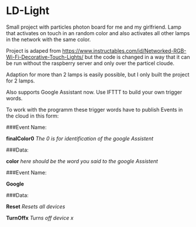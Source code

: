 # LD-Light
Small project with particles photon board for me and my girlfriend. Lamp that activates on touch in an random color and also activates all other lamps in the network with the same color.

Project is adaped from https://www.instructables.com/id/Networked-RGB-Wi-Fi-Decorative-Touch-Lights/ but the code is changed in a way that it can be run without the raspberry server and only over the particel cloude.

Adaption for more than 2 lamps is easily possible, but I only built the project for 2 lamps.



Also supports Google Assistant now. Use IFTTT to build your own trigger words.

To work with the programm these trigger words have to publish Events in the cloud in this form:

###Event Name:

**finalColor0** *The 0 is for identification of the google Assistent*

###Data:

**color** *here should be the word you said to the google Assistent*


###Event Name:

**Google**

###Data:

**Reset** *Resets all devices*

**TurnOffx** *Turns off device x*

